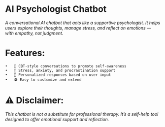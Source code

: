 # AI Psychologist Chatbot

*A conversational AI chatbot that acts like a supportive psychologist. It helps users explore their thoughts, manage stress, and reflect on emotions — with empathy, not judgment.*

# Features:
	•	🧠 CBT-style conversations to promote self-awareness
	•	💬 Stress, anxiety, and procrastination support
	•	🤖 Personalized responses based on user input
	•	🛠️ Easy to customize and extend
 
# ⚠️ Disclaimer:
 
 *This chatbot is not a substitute for professional therapy. It’s a self-help tool designed to offer emotional support and reflection.*
